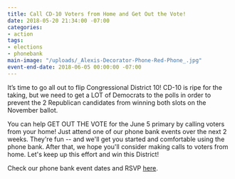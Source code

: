 ```yaml
---
title: Call CD-10 Voters from Home and Get Out the Vote!
date: 2018-05-20 21:34:00 -07:00
categories:
- action
tags:
- elections
- phonebank
main-image: "/uploads/_Alexis-Decorator-Phone-Red-Phone_.jpg"
event-end-date: 2018-06-05 00:00:00 -07:00
---
```


It’s time to go all out to flip Congressional District 10!  CD-10 is ripe for the taking, but we need to get a LOT of Democrats to the polls in order to prevent the 2 Republican candidates from winning both slots on the November ballot.

You can help GET OUT THE VOTE for the June 5 primary by calling voters from your home!  Just attend one of our phone bank events over the next 2 weeks.  They're fun -- and we'll get you started and comfortable using the phone bank.  After that, we hope you'll consider making calls to voters from home.  Let's keep up this effort and win this District!

Check our phone bank event dates and RSVP [here](https://www.indivisibleberkeley.org/team/elections).
